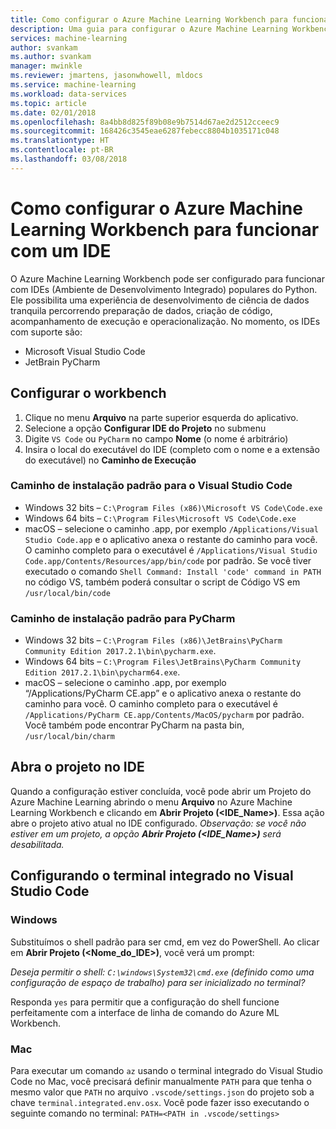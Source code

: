 ```yaml
---
title: Como configurar o Azure Machine Learning Workbench para funcionar com um IDE?  | Microsoft Docs
description: Uma guia para configurar o Azure Machine Learning Workbench para funcionar com o seu IDE.
services: machine-learning
author: svankam
ms.author: svankam
manager: mwinkle
ms.reviewer: jmartens, jasonwhowell, mldocs
ms.service: machine-learning
ms.workload: data-services
ms.topic: article
ms.date: 02/01/2018
ms.openlocfilehash: 8a4bb8d825f89b08e9b7514d67ae2d2512cceec9
ms.sourcegitcommit: 168426c3545eae6287febecc8804b1035171c048
ms.translationtype: HT
ms.contentlocale: pt-BR
ms.lasthandoff: 03/08/2018
---
```

# <a name="how-to-configure-azure-machine-learning-workbench-to-work-with-an-ide"></a>Como configurar o Azure Machine Learning Workbench para funcionar com um IDE 

O Azure Machine Learning Workbench pode ser configurado para funcionar com IDEs (Ambiente de Desenvolvimento Integrado) populares do Python. Ele possibilita uma experiência de desenvolvimento de ciência de dados tranquila percorrendo preparação de dados, criação de código, acompanhamento de execução e operacionalização. No momento, os IDEs com suporte são:
- Microsoft Visual Studio Code 
- JetBrain PyCharm 

## <a name="configure-workbench"></a>Configurar o workbench
1. Clique no menu **Arquivo** na parte superior esquerda do aplicativo. 
2. Selecione a opção **Configurar IDE do Projeto** no submenu 
3. Digite `VS Code` ou `PyCharm` no campo **Nome** (o nome é arbitrário)
4. Insira o local do executável do IDE (completo com o nome e a extensão do executável) no **Caminho de Execução**

### <a name="default-install-path-for-visual-studio-code"></a>Caminho de instalação padrão para o Visual Studio Code  

* Windows 32 bits – `C:\Program Files (x86)\Microsoft VS Code\Code.exe`
* Windows 64 bits – `C:\Program Files\Microsoft VS Code\Code.exe`
* macOS – selecione o caminho .app, por exemplo `/Applications/Visual Studio Code.app` e o aplicativo anexa o restante do caminho para você. O caminho completo para o executável é `/Applications/Visual Studio Code.app/Contents/Resources/app/bin/code` por padrão. Se você tiver executado o comando `Shell Command: Install 'code' command in PATH` no código VS, também poderá consultar o script de Código VS em `/usr/local/bin/code`

### <a name="default-install-path-for-pycharm"></a>Caminho de instalação padrão para PyCharm 

* Windows 32 bits – `C:\Program Files (x86)\JetBrains\PyCharm Community Edition 2017.2.1\bin\pycharm.exe`. 
* Windows 64 bits – `C:\Program Files\JetBrains\PyCharm Community Edition 2017.2.1\bin\pycharm64.exe`.
* macOS – selecione o caminho .app, por exemplo “/Applications/PyCharm CE.app” e o aplicativo anexa o restante do caminho para você. O caminho completo para o executável é `/Applications/PyCharm CE.app/Contents/MacOS/pycharm` por padrão. Você também pode encontrar PyCharm na pasta bin, `/usr/local/bin/charm`

## <a name="open-project-in-ide"></a>Abra o projeto no IDE 
Quando a configuração estiver concluída, você pode abrir um Projeto do Azure Machine Learning abrindo o menu **Arquivo** no Azure Machine Learning Workbench e clicando em **Abrir Projeto (<IDE_Name>)**. Essa ação abre o projeto ativo atual no IDE configurado. _Observação: se você não estiver em um projeto, a opção **Abrir Projeto (<IDE_Name>)** será desabilitada._

## <a name="configuring-the-integrated-terminal-in-visual-studio-code"></a>Configurando o terminal integrado no Visual Studio Code

### <a name="windows"></a>Windows 
Substituímos o shell padrão para ser cmd, em vez do PowerShell. Ao clicar em **Abrir Projeto (<Nome_do_IDE>)**, você verá um prompt: 

_Deseja permitir o shell: `C:\windows\System32\cmd.exe` (definido como uma configuração de espaço de trabalho) para ser inicializado no terminal?_

Responda `yes` para permitir que a configuração do shell funcione perfeitamente com a interface de linha de comando do Azure ML Workbench.

### <a name="mac"></a>Mac
Para executar um comando `az` usando o terminal integrado do Visual Studio Code no Mac, você precisará definir manualmente `PATH` para que tenha o mesmo valor que `PATH` no arquivo `.vscode/settings.json` do projeto sob a chave `terminal.integrated.env.osx`. Você pode fazer isso executando o seguinte comando no terminal: `PATH=<PATH in .vscode/settings>`
